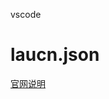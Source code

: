vscode



# laucn.json

[官网说明](https://code.visualstudio.com/docs/nodejs/nodejs-debugging#_launch-configuration-attributes)





